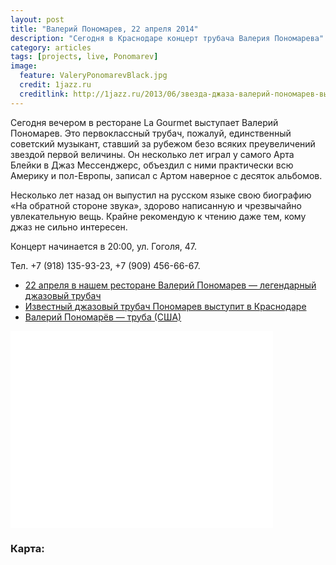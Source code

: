 ```yaml
---
layout: post
title: "Валерий Пономарев, 22 апреля 2014"
description: "Сегодня в Краснодаре концерт трубача Валерия Пономарева"
category: articles
tags: [projects, live, Ponomarev]
image:
  feature: ValeryPonomarevBlack.jpg
  credit: 1jazz.ru
  creditlink: http://1jazz.ru/2013/06/звезда-джаза-валерий-пономарев-высту/
---
```


Сегодня вечером в ресторане La Gourmet выступает Валерий Пономарев.
Это первоклассный трубач, пожалуй, единственный советский музыкант, ставший за рубежом безо всяких преувеличений 
звездой первой величины. Он несколько лет играл у самого Арта Блейки в Джаз Мессенджерс, объездил с ними практически всю Америку 
и пол-Европы, записал с Артом наверное с десяток альбомов. 

Несколько лет назад он выпустил на русском языке свою биографию «На обратной стороне звука», здорово написанную 
и чрезвычайно увлекательную вещь. Крайне рекомендую к чтению даже тем, кому джаз не сильно интересен.

Концерт начинается в 20:00, ул. Гоголя, 47.

Тел. +7 (918) 135-93-23, +7 (909) 456-66-67. 

* [22 апреля в нашем ресторане Валерий Пономарев — легендарный джазовый трубач](http://www.lagourmet.su/ru/catalog/22_aprelya_v_nashem_restorane_Valeriy_Ponomarev__legendarnyy_dzhazovyy_trubach746238)
* [Известный джазовый трубач Пономарев выступит в Краснодаре](http://www.yugopolis.ru/news/culture/2014/04/07/66614/djaz-koncerty)
* [Валерий Пономарёв — труба (США)](http://jazztravelclub.ru/?p=2089)
 
<iframe width="420" height="315" src="//www.youtube.com/embed/BET4zwGExyQ" frameborder="0" allowfullscreen="allowfullscreen"></iframe>

### Карта:

<script type="text/javascript" charset="utf-8" src="//api-maps.yandex.ru/services/constructor/1.0/js/?sid=MpfU45ulO8_jHJRDsclLeBeF4dsjCDCX&width=600&height=450"></script>
